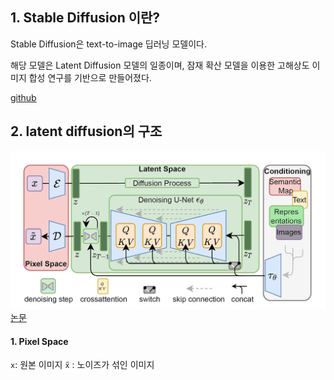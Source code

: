 ## 1. Stable Diffusion 이란?

Stable Diffusion은 text-to-image 딥러닝 모델이다.

해당 모델은 Latent Diffusion 모델의 일종이며, 잠재 확산 모델을 이용한 고해상도 이미지 합성 연구를 기반으로 만들어졌다.

[github](https://github.com/CompVis/stable-diffusion)  



## 2. latent diffusion의 구조

![alt text](image/image.png)
[논문](https://arxiv.org/abs/2112.10752)  

#### 1. Pixel Space
`x`: 원본 이미지
`x̃` : 노이즈가 섞인 이미지

